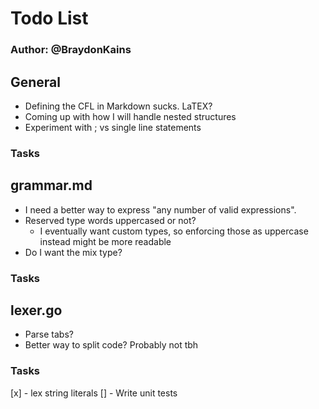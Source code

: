# Todo List
### Author: @BraydonKains

## General
* Defining the CFL in Markdown sucks. LaTEX?
* Coming up with how I will handle nested structures
* Experiment with ; vs single line statements
### Tasks

## grammar.md
* I need a better way to express "any number of valid expressions".
* Reserved type words uppercased or not?
	* I eventually want custom types, so enforcing those as uppercase instead might be more readable
* Do I want the mix type?
### Tasks

## lexer.go
* Parse tabs?
* Better way to split code? Probably not tbh
### Tasks
[x] - lex string literals
[] - Write unit tests
